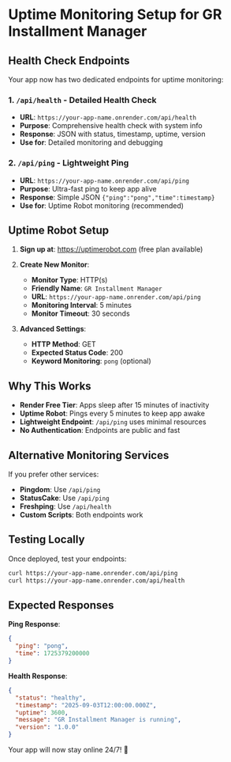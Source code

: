 # Uptime Monitoring Setup for GR Installment Manager

## Health Check Endpoints

Your app now has two dedicated endpoints for uptime monitoring:

### 1. `/api/health` - Detailed Health Check
- **URL**: `https://your-app-name.onrender.com/api/health`
- **Purpose**: Comprehensive health check with system info
- **Response**: JSON with status, timestamp, uptime, version
- **Use for**: Detailed monitoring and debugging

### 2. `/api/ping` - Lightweight Ping
- **URL**: `https://your-app-name.onrender.com/api/ping`
- **Purpose**: Ultra-fast ping to keep app alive
- **Response**: Simple JSON `{"ping":"pong","time":timestamp}`
- **Use for**: Uptime Robot monitoring (recommended)

## Uptime Robot Setup

1. **Sign up at**: https://uptimerobot.com (free plan available)

2. **Create New Monitor**:
   - **Monitor Type**: HTTP(s)
   - **Friendly Name**: `GR Installment Manager`
   - **URL**: `https://your-app-name.onrender.com/api/ping`
   - **Monitoring Interval**: 5 minutes
   - **Monitor Timeout**: 30 seconds

3. **Advanced Settings**:
   - **HTTP Method**: GET
   - **Expected Status Code**: 200
   - **Keyword Monitoring**: `pong` (optional)

## Why This Works

- **Render Free Tier**: Apps sleep after 15 minutes of inactivity
- **Uptime Robot**: Pings every 5 minutes to keep app awake
- **Lightweight Endpoint**: `/api/ping` uses minimal resources
- **No Authentication**: Endpoints are public and fast

## Alternative Monitoring Services

If you prefer other services:
- **Pingdom**: Use `/api/ping`
- **StatusCake**: Use `/api/ping`
- **Freshping**: Use `/api/health`
- **Custom Scripts**: Both endpoints work

## Testing Locally

Once deployed, test your endpoints:
```bash
curl https://your-app-name.onrender.com/api/ping
curl https://your-app-name.onrender.com/api/health
```

## Expected Responses

**Ping Response**:
```json
{
  "ping": "pong",
  "time": 1725379200000
}
```

**Health Response**:
```json
{
  "status": "healthy",
  "timestamp": "2025-09-03T12:00:00.000Z",
  "uptime": 3600,
  "message": "GR Installment Manager is running",
  "version": "1.0.0"
}
```

Your app will now stay online 24/7! 🚀
